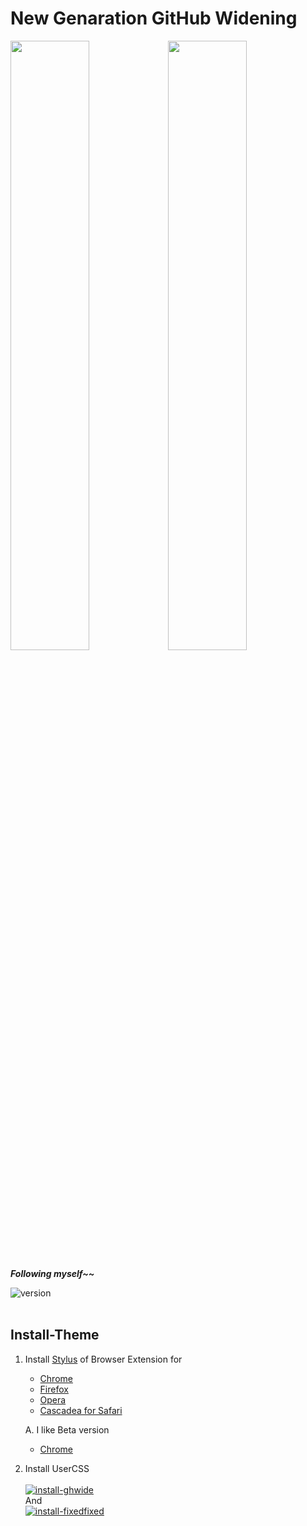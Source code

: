 # New Genaration GitHub Widening

<img src="https://user-images.githubusercontent.com/44153315/103220346-63ce8180-4963-11eb-80bf-2276ae7ac92c.png" width=50%/><img src="https://user-images.githubusercontent.com/44153315/103220554-dd666f80-4963-11eb-8f36-b9a216bdd850.png" width=50%/>

***Following myself~~***

![version](https://img.shields.io/badge/version-3.x.x-blue)
<br><br>
## Install-Theme
1. Install [Stylus](https://add0n.com/stylus.html) of Browser Extension for
    - [Chrome](https://chrome.google.com/webstore/detail/stylus/clngdbkpkpeebahjckkjfobafhncgmne)
    - [Firefox](https://addons.mozilla.org/en-US/firefox/addon/styl-us/)
    - [Opera](https://addons.opera.com/en-US/extensions/details/stylus/)
    - [Cascadea for Safari](https://cascadea.app/)
    
    A. I like Beta version
    - [Chrome](https://chrome.google.com/webstore/detail/stylus-beta/apmmpaebfobifelkijhaljbmpcgbjbdo)
2. Install UserCSS
  <br><br>[![install-ghwide](https://img.shields.io/badge/install:ghwide--newgen-v3.x.x-green)](https://raw.githubusercontent.com/koumaza/github-wide-newgen/master/github-wide-newgen.user.css)<br>
  And<br>
  [![install-fixedfixed](https://img.shields.io/badge/install:fixed--header-v2.x.x-blue)](https://raw.githubusercontent.com/koumaza/github-wide-newgen/master/github-wide-newgen.user.css)<br>
